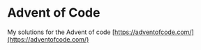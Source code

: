 # Advent of Code

My solutions for the Advent of code [https://adventofcode.com/](https://adventofcode.com/)
